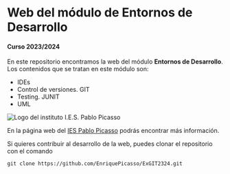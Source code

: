 # Web del módulo de Entornos de Desarrollo

#### Curso 2023/2024

En este repositorio encontramos la web del módulo **Entornos de Desarrollo**. Los contenidos que se tratan en este
módulo son:

* IDEs
* Control de versiones. GIT
* Testing. JUNIT
* UML

![Logo del instituto I.E.S. Pablo Picasso](https://fpiespablopicasso.es/wp-content/uploads/2022/03/LOGOTIPO-IES-PABLO-PICASSO-texto-morado.png)

En la página web del [IES Pablo Picasso](https://fpiespablopicasso.es/) podrás encontrar más información.

Si quieres contribuir al desarrollo de la web, puedes clonar el repositorio con el comando 
```
git clone https://github.com/EnriquePicasso/ExGIT2324.git
```


